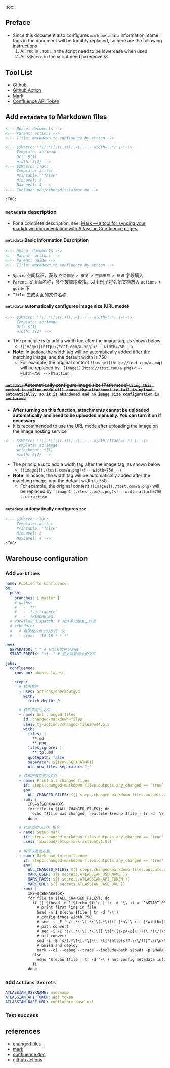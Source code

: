 <!-- Space: documents -->
<!-- Parent: actions -->
<!-- Title: SyncMarkdownToConfluence.md -->

<!-- Macro: \!\[.*\]\((.+)\)\<\!\-\- width=(.*) \-\-\>
     Template: ac:image
     Url: ${1}
     Width: ${2} -->
<!-- Macro: :toc:
     Template: ac:toc
     Printable: 'false'
     MinLevel: 2 
     MaxLevel: 4 -->
<!-- Include: doc/other/disclaimer.md -->

:toc:

## Preface
- Since this document also configures `mark metadata` information, some tags in the document will be forcibly replaced, so here are the following instructions
  1. All `TOC` in `:TOC:` in the script need to be lowercase when used
  2. All `$$Macro` in the script need to remove `$$`

## Tool List
- [Github](https://github.com)
- [Github Action][github actions]
- [Mark][mark]
- [Confluence API Token][confluence api token]

## Add `metadata` to Markdown files
```xml
<!-- Space: documents -->
<!-- Parent: actions -->
<!-- Title: markdown to confluence by action -->

<!-- $$Macro: \!\[.*\]\((.+)\)\<\!\-\- width=(.*) \-\-\>
     Template: ac:image
     Url: ${1}
     Width: ${2} -->
<!-- $$Macro: :TOC:
     Template: ac:toc
     Printable: 'false'
     MinLevel: 2 
     MaxLevel: 4 -->
<!-- Include: doc/other/disclaimer.md -->

:TOC:
```
### `metadata` description
- For a complete description, see: [Mark — a tool for syncing your markdown documentation with Atlassian Confluence pages.][mark]

#### `metadata` Basic Information Description
```xml
<!-- Space: documents -->
<!-- Parent: actions -->
<!-- Parent: guide -->
<!-- Title: markdown to confluence by action -->
```
- `Space`: 空间标识，获取 `空间管理 > 概览 > 空间细节 > 标识` 字段填入
- `Parent`: 父页面名称，多个按顺序查找，以上例子将会把文档放入 `actions > guide` 下
- `Title`: 生成页面的文件名称

#### `metadata` automatically configures image size (URL mode)
```xml
<!-- $$Macro: \!\[.*\]\((.+)\)\<\!\-\- width=(.*) \-\-\>
     Template: ac:image
     Url: ${1}
     Width: ${2} -->
```
- The principle is to add a width tag after the image tag, as shown below
  - `![image1](http://test.com/a.png)<!-- width=750 -->`
- **Note**: In action, the width tag will be automatically added after the matching image, and the default width is 750
  - For example, the original content `![image1](http://test.com/a.png)` will be replaced by `![image1](http://test.com/a.png)<!-- width=750 -->` in `action`

#### ~~`metadata` Automatically configure image size (Path mode) `Using this method in inline mode will cause the attachment to fail to upload automatically, so it is abandoned and no image size configuration is performed`~~
- **After turning on this function, attachments cannot be uploaded automatically and need to be uploaded manually. You can turn it on if necessary**
- It is recommended to use the URL mode after uploading the image on the image hosting service
```xml
<!-- $$Macro: \!\[.*\]\((.+)\)\<\!\-\- width-attach=(.*) \-\-\>
     Template: ac:image
     Attachment: ${1}
     Width: ${2} -->
```
- The principle is to add a width tag after the image tag, as shown below
  - `![image1](./test.com/a.png)<!-- width=750 -->`
- **Note**: In action, the width tag will be automatically added after the matching image, and the default width is 750
  - For example, the original content `![image1](./test.com/a.png)` will be replaced by `![image1](./test.com/a.png)<!-- width-attach=750 -->` in `action`

#### `metadata` automatically configures `toc`
```xml
<!-- $$Macro: :TOC:
     Template: ac:toc
     Printable: 'false'
     MinLevel: 2 
     MaxLevel: 4 -->
:TOC:
```

## Warehouse configuration
### Add `workflows`

```yaml
name: Publish to Confluence
on:
  push:
    branches: [ master ]
    # paths:
    #   - '**'
    #   - '!.gitignore'
    #   - '!README.md'
  # workflow_dispatch: # 允许手动触发工作流
  # schedule:
  #   # 每天晚六点十分执行一次
  #   - cron:  '10 10 * * *'

env:
  SEPARATOR: "," # 定义多文件分割符
  START_PREFIX: "<!--" # 定义需要同步的文件

jobs:
  confluence:
    runs-on: ubuntu-latest

    steps:
      # 检出文件
      - uses: actions/checkout@v4
        with:
          fetch-depth: 0

      # 获取变更的文件
      - name: Get changed files
        id: changed-markdown-files
        uses: tj-actions/changed-files@v44.5.5
        with:
          files: |
            **.md
            **.png
          files_ignore: |
            **.tpl.md
          quotepath: false
          separator: ${{env.SEPARATOR}}
          old_new_files_separator: ";"

      # 打印所有变更的文件
      - name: Print all changed files
        if: steps.changed-markdown-files.outputs.any_changed == 'true'
        env:
          ALL_CHANGED_FILES: ${{ steps.changed-markdown-files.outputs.all_changed_files }}
        run: |
          IFS=${SEPARATOR}
          for file in ${ALL_CHANGED_FILES}; do
            echo "$file was changed, realfile $(echo $file | tr -d '\\')"
          done

      # 构建添加 mark 指令
      - name: Setup mark
        if: steps.changed-markdown-files.outputs.any_changed == 'true'
        uses: fabasoad/setup-mark-action@v1.0.1

      # 编译以及发布到
      - name: Mark and to confluence
        if: steps.changed-markdown-files.outputs.any_changed == 'true'
        env:
          ALL_CHANGED_FILES: ${{ steps.changed-markdown-files.outputs.all_changed_files }}
          MARK_USER: ${{ secrets.ATLASSIAN_USERNAME }}
          MARK_PASS: ${{ secrets.ATLASSIAN_API_TOKEN }}
          MARK_URL: ${{ secrets.ATLASSIAN_BASE_URL }}
        run: |
          IFS=${SEPARATOR}
          for file in ${ALL_CHANGED_FILES}; do
            if [[ $(head -n 1 $(echo $file | tr -d '\\')) =~ ^$START_PREFIX ]]; then
              # print first line in file
              head -n 1 $(echo $file | tr -d '\\')
              # config image width 750
              # sed -i -E 's/(.*\!\[.*\]\(.*\))([ ]*<\!\-\-[ ]*width=[0-9]*[ ]*\-\->)*/\1<!-- width=750 -->/g' $(echo $file | tr -d '\\')
              # path convert
              # sed -i -E 's/(.*\!\[.*\]\([ \t]*([a-zA-Z]\:)?(\.*(\/|\\))?([^:\r\n\t\!]*\.[a-zA-Z]+)[ \t]*\))([ ]*<\!\-\-[ \t]*width=[0-9]*[ \t]*\-\->)*/\1<!-- width-attach=750 -->/g' $(echo $file | tr -d '\\')
              # url convert
              sed -i -E 's/(.*\!\[.*\]\([ \t]*(http(s)?:\/\/)([^:\r\n\t\!]*(\.[a-zA-Z]+)?)[ \t]*\))([ ]*<\!\-\-[ \t]*width=[0-9]*[ \t]*\-\->)*/\1<!-- width=750 -->/g' $(echo $file | tr -d '\\')
              # build and deploy
              mark --ci --debug --trace --include-path $(pwd) -p $MARK_PASS -b $MARK_URL -f $(echo $file | tr -d '\\') || exit 1;
            else
              echo "$(echo $file | tr -d '\\') not config metadata info, ignore file"
            fi
          done
```

### add `Actions Secrets`
```yml
ATLASSIAN_USERNAME: username
ATLASSIAN_API_TOKEN: api token
ATLASSIAN_BASE_URL: confluence base url
```

### Test success


## references
- [changed files][changed files]
- [mark][mark]
- [confluence doc][confluence doc]
- [github actions][github actions]

[changed files]: https://github.com/tj-actions/changed-files
[mark]: https://github.com/kovetskiy/mark
[confluence doc]: https://confluence.atlassian.com/doc/code-block-macro-139390.html
[github actions]: https://docs.github.com/zh/actions/about-github-actions/understanding-github-actions
[confluence api token]: https://support.atlassian.com/atlassian-account/docs/manage-api-tokens-for-your-atlassian-account/
